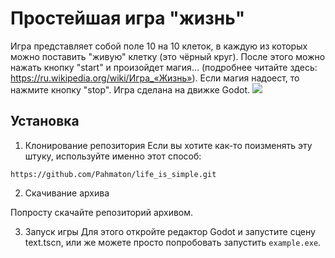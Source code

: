 # Простейшая игра "жизнь"
Игра представляет собой поле 10 на 10 клеток, в каждую из которых можно поставить "живую" клетку (это чёрный круг). После этого можно нажать кнопку "start" и произойдет магия... (подробнее читайте здесь: https://ru.wikipedia.org/wiki/Игра_«Жизнь»). Если магия надоест, то нажмите кнопку "stop". Игра сделана на движке Godot.
![](https://github.com/Pahmaton/life_is_simple/blob/main/demo.gif)

<!--Установка-->
## Установка


1. Клонирование репозитория
   Если вы хотите как-то поизменять эту штуку, используйте именно этот способ:

```https://github.com/Pahmaton/life_is_simple.git```

2. Скачивание архива

Попросту скачайте репозиторий архивом.

3. Запуск игры
   Для этого откройте редактор Godot и запустите сцену text.tscn, или же можете просто попробовать запустить ```example.exe```.
